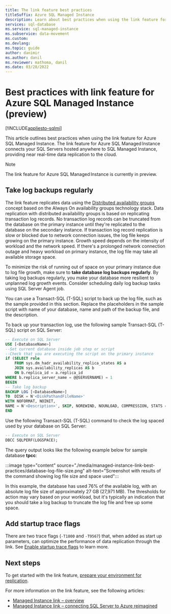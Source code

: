 ```yaml
---
title: The link feature best practices
titleSuffix: Azure SQL Managed Instance
description: Learn about best practices when using the link feature for Azure SQL Managed Instance.
services: sql-database
ms.service: sql-managed-instance
ms.subservice: data-movement
ms.custom: 
ms.devlang: 
ms.topic: guide
author: danimir
ms.author: danil
ms.reviewer: mathoma, danil
ms.date: 03/28/2022
---
```

# Best practices with link feature for Azure SQL Managed Instance (preview)
[!INCLUDE[appliesto-sqlmi](../includes/appliesto-sqlmi.md)]

This article outlines best practices when using the link feature for Azure SQL Managed Instance. The link feature for Azure SQL Managed Instance connects your SQL Servers hosted anywhere to SQL Managed Instance, providing near real-time data replication to the cloud. 

> [!NOTE]
> The link feature for Azure SQL Managed Instance is currently in preview. 

## Take log backups regularly

The link feature replicates data using the [Distributed availability groups](/sql/database-engine/availability-groups/windows/distributed-availability-groups) concept based on the Always On availability groups technology stack. Data replication with distributed availability groups is based on replicating transaction log records. No transaction log records can be truncated from the database on the primary instance until they're replicated to the database on the secondary instance. If transaction log record replication is slow or blocked due to network connection issues, the log file keeps growing on the primary instance. Growth speed depends on the intensity of workload and the network speed. If there's a prolonged network connection outage and heavy workload on primary instance, the log file may take all available storage space.

To minimize the risk of running out of space on your primary instance due to log file growth, make sure to **take database log backups regularly**. By taking log backups regularly, you make your database more resilient to unplanned log growth events. Consider scheduling daily log backup tasks using SQL Server Agent job.

You can use a Transact-SQL (T-SQL) script to back up the log file, such as the sample provided in this section. Replace the placeholders in the sample script with name of your database, name and path of the backup file, and the description.

To back up your transaction log, use the following sample Transact-SQL (T-SQL) script on SQL Server: 

```sql
-- Execute on SQL Server
USE [<DatabaseName>]
--Set current database inside job step or script
--Check that you are executing the script on the primary instance
if (SELECT role
	FROM sys.dm_hadr_availability_replica_states AS a
    JOIN sys.availability_replicas AS b
    ON b.replica_id = a.replica_id
WHERE b.replica_server_name = @@SERVERNAME) = 1
BEGIN
-- Take log backup
BACKUP LOG [<DatabaseName>]
TO  DISK = N'<DiskPathandFileName>'
WITH NOFORMAT, NOINIT,
NAME = N'<Description>', SKIP, NOREWIND, NOUNLOAD, COMPRESSION, STATS = 1
END
```

Use the following Transact-SQL (T-SQL) command to check the log spaced used by your database on SQL Server: 

```sql
-- Execute on SQL Server
DBCC SQLPERF(LOGSPACE); 
```

The query output looks like the following example below for sample database **tpcc**:

:::image type="content" source="./media/managed-instance-link-best-practices/database-log-file-size.png" alt-text="Screenshot with results of the command showing log file size and space used":::

In this example, the database has used 76% of the available log, with an absolute log file size of approximately 27 GB (27,971 MB). The thresholds for action may vary based on your workload, but it's typically an indication that you should take a log backup to truncate the log file and free up some space. 

## Add startup trace flags

There are two trace flags (`-T1800` and `-T9567`) that, when added as start up parameters, can optimize the performance of data replication through the link. See [Enable startup trace flags](managed-instance-link-preparation.md#enable-startup-trace-flags) to learn more. 

## Next steps

To get started with the link feature, [prepare your environment for replication](managed-instance-link-preparation.md). 

For more information on the link feature, see the following articles:

- [Managed Instance link – overview](managed-instance-link-feature-overview.md)
- [Managed Instance link – connecting SQL Server to Azure reimagined](https://aka.ms/mi-link-techblog)
